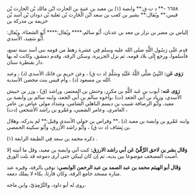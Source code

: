 ٦٦٥٨ -** د ت ق:** وابصة (١) بن معبد بن عتبة بن الحارث ابْن مالك بْن الحارث بْن قيس،** ويُقال:** بشير بن كعب بن سعد ابْن الْحَارِث بْن ثعلبة بْن دودان بْن أسد بْن خزيمة بن مدركة بن

إلياس بن مضر بن نزار بن معد بن عدنان، أَبُو سالم،**** ويُقال:**** أَبُو الشعثاء، ويُقال: أَبُو سَعِيد، الأسدي.

قدم عَلَى رَسُول اللَّهِ صلى الله عليه وسلم فِي عشرة رهط من قومه بني أسد سنة تسع، فأسلموا، ورجع إِلَى بلاد قومه، ثم نزل الجزيرة، وسكن الرقة، وقدم دمشق، وكانت له بها دار بقنطرة سنان.

**رَوَى عَن:** النَّبِيّ صَلَّى اللَّهُ عَلَيْهِ وسَلَّمَ (د ت ق) ، وعن خريم بن فاتك الأسدي (د) ، وعبد الله بن مسعود (د) ، وأم قيس بنت محصن الأسدية.

**رَوَى عَنه:** أيوب بن عَبد اللَّهِ بن مكرز، وحنش بن المعتمر، وراشد (ق) ، وزر بن حبيش الأسدي، وزياد بن أَبي الجعد (ت) ،وأخوه سالم بن أَبي الجعد، وابنه سالم بن وابصة بن معبد، وأَبُو الرصافة شبيب بن ديسم الباهلي الشامي، وشداد مولى عياض بن عامر العامري، وعامر الشعبي، وعَمْرو بن راشد الأشجعي (دت) ،

وابنه عَمْرو بن وابصة بن معبد (د) ،** وفراس بن خولي الأسدي وقيل:** لم يدركه، وهلال بن يَِسَاف (د ت ق) ، وأَبُو راشد الأزرق، وأَبُو سكينة الحمصي.

ذكره محمد بن سعد فِي الطبقة الرابعة (١) .

**وَقَال بشر بن لاحق الرَّقِّيّ عَن أبي راشد الارزق:** كنت آتي وابصة بن معبد، وقل ما أتيته إلا أصبت المصحف موضوعا بين يديه، ثم إن كان ليبكي حتى أرى دموعه قد بلت الورق.

**وَقَال أبو الهيثم محمد بن عبد الصمد بن عبد الرحمن الوابصي:** توفي بالرقة، وقبره عند منارة مسجد جامع الرقة، وكان قارئا، بكاء لا يملك دمعه.

روى له أبو داود، والتِّرْمِذِيّ، وابن ماجه.